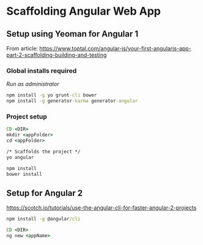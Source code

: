 # Scaffolding Angular Web App

## Setup using Yeoman for Angular 1

From article: <https://www.toptal.com/angular-js/your-first-angularjs-app-part-2-scaffolding-building-and-testing>

### Global installs required

*Run as administrator*

```cmd
npm install -g yo grunt-cli bower
npm install -g generator-karma generator-angular
```

### Project setup

```cmd
CD <DIR>
mkdir <appFolder>
cd <appFolder>

/* Scaffolds the project */
yo angular

npm install
bower install
```

## Setup for Angular 2

<https://scotch.io/tutorials/use-the-angular-cli-for-faster-angular-2-projects>

```cmd
npm install -g @angular/cli

CD <DIR>
ng new <appName>
```